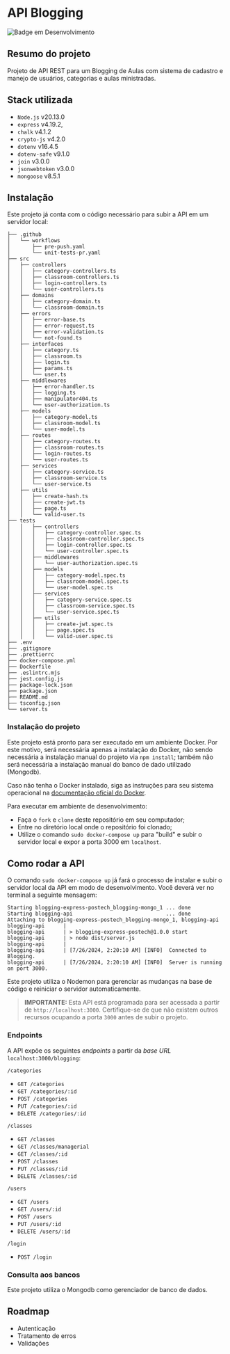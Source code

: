 # API Blogging

![Badge em Desenvolvimento](http://img.shields.io/static/v1?label=STATUS&message=EM%20DESENVOLVIMENTO&color=GREEN)

## Resumo do projeto

Projeto de API REST para um Blogging de Aulas com sistema de cadastro e manejo de usuários, categorias e aulas ministradas.

## Stack utilizada

- `Node.js` v20.13.0
- `express` v4.19.2,
- `chalk` v4.1.2
- `crypto-js` v4.2.0
- `dotenv` v16.4.5
- `dotenv-safe` v9.1.0
- `join` v3.0.0
- `jsonwebtoken` v3.0.0
- `mongoose` v8.5.1

## Instalação

Este projeto já conta com o código necessário para subir a API em um servidor local:

```
├── .github
│   └── workflows
│       ├── pre-push.yaml
│       └── unit-tests-pr.yaml
├── src
│   ├── controllers
│   │   ├── category-controllers.ts
│   │   ├── classroom-controllers.ts
│   │   ├── login-controllers.ts
│   │   └── user-controllers.ts
│   ├── domains
│   │   ├── category-domain.ts
│   │   └── classroom-domain.ts
│   ├── errors
│   │   ├── error-base.ts
│   │   ├── error-request.ts
│   │   ├── error-validation.ts
│   │   └── not-found.ts
│   ├── interfaces
│   │   ├── category.ts
│   │   ├── classroom.ts
│   │   ├── login.ts
│   │   ├── params.ts
│   │   └── user.ts
│   ├── middlewares
│   │   ├── error-handler.ts
│   │   ├── logging.ts
│   │   ├── manipulator404.ts
│   │   └── user-authorization.ts
│   ├── models
│   │   ├── category-model.ts
│   │   ├── classroom-model.ts
│   │   └── user-model.ts
│   ├── routes
│   │   ├── category-routes.ts
│   │   ├── classroom-routes.ts
│   │   ├── login-routes.ts
│   │   └── user-routes.ts
│   ├── services
│   │   ├── category-service.ts
│   │   ├── classroom-service.ts
│   │   └── user-service.ts
│   ├── utils
│   │   ├── create-hash.ts
│   │   ├── create-jwt.ts
│   │   ├── page.ts
│   │   └── valid-user.ts
├── tests
│   │   ├── controllers
│   │   │   ├── category-controller.spec.ts
│   │   │   ├── classroom-controller.spec.ts
│   │   │   ├── login-controller.spec.ts
│   │   │   └── user-controller.spec.ts
│   │   ├── middlewares
│   │   │   └── user-authorization.spec.ts
│   │   ├── models
│   │   │   ├── category-model.spec.ts
│   │   │   ├── classroom-model.spec.ts
│   │   │   └── user-model.spec.ts
│   │   ├── services
│   │   │   ├── category-service.spec.ts
│   │   │   ├── classroom-service.spec.ts
│   │   │   └── user-service.spec.ts
│   │   ├── utils
│   │   │   ├── create-jwt.spec.ts
│   │   │   ├── page.spec.ts
│   │   │   └── valid-user.spec.ts
├── .env
├── .gitignore
├── .prettierrc
├── docker-compose.yml
├── Dockerfile
├── .eslintrc.mjs
├── jest.config.js
├── package-lock.json
├── package.json
├── README.md
├── tsconfig.json
└── server.ts
```

### Instalação do projeto

Este projeto está pronto para ser executado em um ambiente Docker. Por este motivo, será necessária apenas a instalação do Docker, não sendo necessária a instalação manual do projeto via
`npm install`; também não será necessária a instalação manual do banco de dado utilizado (Mongodb).

Caso não tenha o Docker instalado, siga as instruções para seu sistema operacional na [documentação oficial do Docker](https://docs.docker.com/get-docker/).

Para executar em ambiente de desenvolvimento:

- Faça o `fork` e `clone` deste repositório em seu computador;
- Entre no diretório local onde o repositório foi clonado;
- Utilize o comando `sudo docker-compose up` para "build" e subir o servidor local e expor a porta 3000 em `localhost`.

## Como rodar a API

O comando `sudo docker-compose up` já fará o processo de instalar e subir o servidor local da API em modo de desenvolvimento. Você deverá ver no terminal a seguinte mensagem:

```
Starting blogging-express-postech_blogging-mongo_1 ... done
Starting blogging-api                              ... done
Attaching to blogging-express-postech_blogging-mongo_1, blogging-api
blogging-api      |
blogging-api      | > blogging-express-postech@1.0.0 start
blogging-api      | > node dist/server.js
blogging-api      |
blogging-api      | [7/26/2024, 2:20:10 AM] [INFO]  Connected to Blogging.
blogging-api      | [7/26/2024, 2:20:10 AM] [INFO]  Server is running on port 3000.
```

Este projeto utiliza o Nodemon para gerenciar as mudanças na base de código e reiniciar o servidor automaticamente.

> **IMPORTANTE:** Esta API está programada para ser acessada a partir de `http://localhost:3000`. Certifique-se de que não existem outros recursos ocupando a porta `3000` antes de subir o projeto.

### Endpoints

A API expõe os seguintes _endpoints_ a partir da _base URL_ `localhost:3000/blogging`:

`/categories`

- `GET /categories`
- `GET /categories/:id`
- `POST /categories`
- `PUT /categories/:id`
- `DELETE /categories/:id`

`/classes`

- `GET /classes`
- `GET /classes/managerial`
- `GET /classes/:id`
- `POST /classes`
- `PUT /classes/:id`
- `DELETE /classes/:id`

`/users`

- `GET /users`
- `GET /users/:id`
- `POST /users`
- `PUT /users/:id`
- `DELETE /users/:id`

`/login`

- `POST /login`

### Consulta aos bancos

Este projeto utiliza o Mongodb como gerenciador de banco de dados.

## Roadmap

- Autenticação
- Tratamento de erros
- Validações
